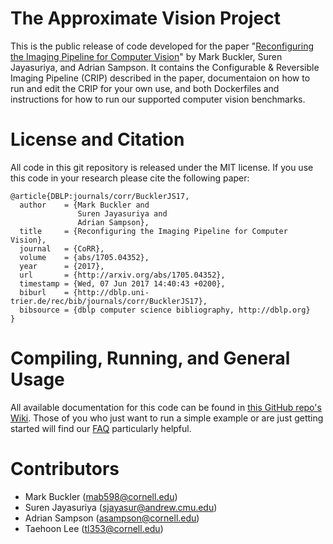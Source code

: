 
# The Approximate Vision Project

This is the public release of code developed for the paper "[Reconfiguring the Imaging Pipeline for Computer Vision](https://arxiv.org/abs/1705.04352)" by Mark Buckler, Suren Jayasuriya, and Adrian Sampson. It contains the Configurable & Reversible Imaging Pipeline (CRIP) described in the paper, documentaion on how to run and edit the CRIP for your own use, and both Dockerfiles and instructions for how to run our supported computer vision benchmarks.

# License and Citation

All code in this git repository is released under the MIT license. If you use this code in your research please cite the following paper:

```
@article{DBLP:journals/corr/BucklerJS17,
  author    = {Mark Buckler and
               Suren Jayasuriya and
               Adrian Sampson},
  title     = {Reconfiguring the Imaging Pipeline for Computer Vision},
  journal   = {CoRR},
  volume    = {abs/1705.04352},
  year      = {2017},
  url       = {http://arxiv.org/abs/1705.04352},
  timestamp = {Wed, 07 Jun 2017 14:40:43 +0200},
  biburl    = {http://dblp.uni-trier.de/rec/bib/journals/corr/BucklerJS17},
  bibsource = {dblp computer science bibliography, http://dblp.org}
}
```

# Compiling, Running, and General Usage

All available documentation for this code can be found in [this GitHub repo's Wiki](https://github.com/cucapra/approx-vision/wiki). Those of you who just want to run a simple example or are just getting started will find our [FAQ](https://github.com/cucapra/approx-vision/wiki/Getting-Started-FAQ) particularly helpful.

# Contributors 

 * Mark Buckler (mab598@cornell.edu)
 * Suren Jayasuriya (sjayasur@andrew.cmu.edu)
 * Adrian Sampson (asampson@cornell.edu)
 * Taehoon Lee (tl353@cornell.edu)
